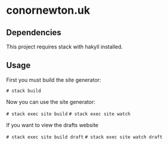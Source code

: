 # conornewton.uk

## Dependencies

This project requires stack with hakyll installed.

## Usage

First you must build the site generator:

```# stack build```

Now you can use the site generator:

```# stack exec site build```
```# stack exec site watch```

If you want to view the drafts website

```# stack exec site build draft```
```# stack exec site watch draft```
